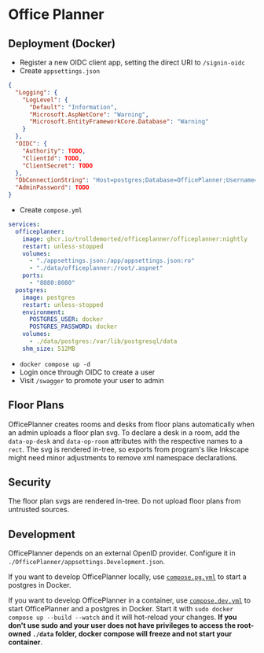 # Office Planner

## Deployment (Docker)
- Register a new OIDC client app, setting the direct URI to `/signin-oidc`
- Create `appsettings.json`
```json
{
  "Logging": {
    "LogLevel": {
      "Default": "Information",
      "Microsoft.AspNetCore": "Warning",
      "Microsoft.EntityFrameworkCore.Database": "Warning"
    }
  },
  "OIDC": {
    "Authority": TODO,
    "ClientId": TODO,
    "ClientSecret": TODO
  },
  "DbConnectionString": "Host=postgres;Database=OfficePlanner;Username=docker;Password=docker",
  "AdminPassword": TODO
}
```
- Create `compose.yml`
```yaml
services:
  officeplanner:
    image: ghcr.io/trolldemorted/officeplanner/officeplanner:nightly
    restart: unless-stopped
    volumes:
      - "./appsettings.json:/app/appsettings.json:ro"
      - "./data/officeplanner:/root/.aspnet"
    ports:
      - "8080:8080"
  postgres:
    image: postgres
    restart: unless-stopped
    environment:
      POSTGRES_USER: docker
      POSTGRES_PASSWORD: docker
    volumes:
      - ./data/postgres:/var/lib/postgresql/data
    shm_size: 512MB
```
- `docker compose up -d`
- Login once through OIDC to create a user
- Visit `/swagger` to promote your user to admin

## Floor Plans
OfficePlanner creates rooms and desks from floor plans automatically when an admin uploads a floor plan svg.
To declare a desk in a room, add the `data-op-desk` and `data-op-room` attributes with the respective names to a `rect`.
The svg is rendered in-tree, so exports from program's like Inkscape might need minor adjustments to remove xml namespace declarations.

## Security
The floor plan svgs are rendered in-tree.
Do not upload floor plans from untrusted sources.

## Development
OfficePlanner depends on an external OpenID provider. Configure it in `./OfficePlanner/appsettings.Development.json`.

If you want to develop OfficePlanner locally, use [`compose.pg.yml`](./compose.pg.yml) to start a postgres in Docker.

If you want to develop OfficePlanner in a container, use [`compose.dev.yml`](./compose.dev.yml) to start OfficePlanner and a postgres in Docker.
Start it with `sudo docker compose up --build --watch` and it will hot-reload your changes.
**If you don't use sudo and your user does not have privileges to access the root-owned `./data` folder, docker compose will freeze and not start your container**.
